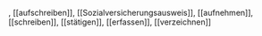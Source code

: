 , [[aufschreiben]], [[Sozialversicherungsausweis]], [[aufnehmen]], [[schreiben]], [[stätigen]], [[erfassen]], [[verzeichnen]]